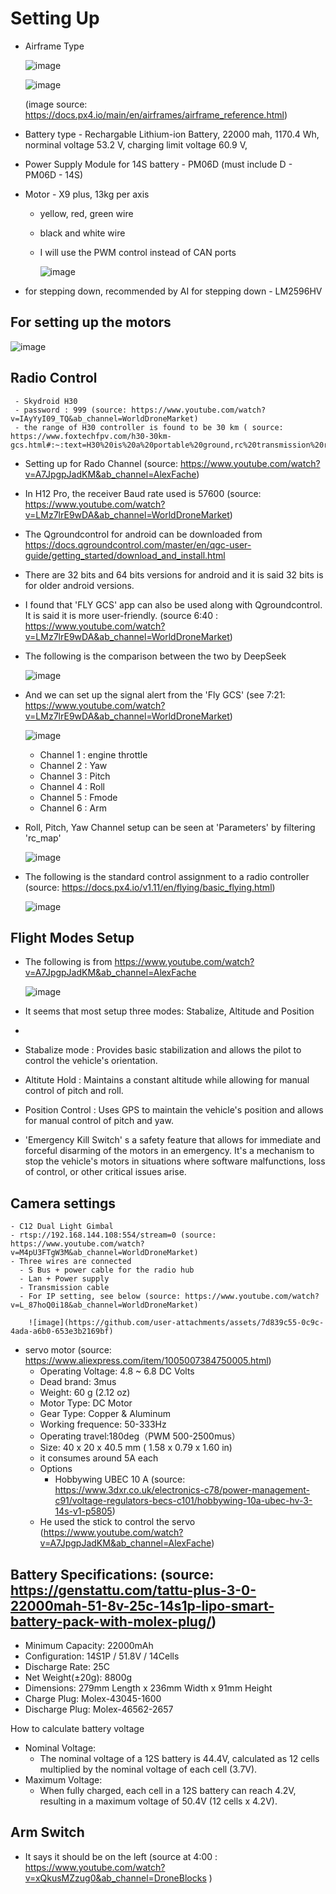 

# Setting Up
- Airframe Type 
  
  ![image](https://github.com/user-attachments/assets/9e5ba677-e3b4-40b3-a71f-298a574a9fff)

  ![image](https://github.com/user-attachments/assets/5d48cfe6-f391-4fe4-9ddf-1855835b31c1)

  (image source: https://docs.px4.io/main/en/airframes/airframe_reference.html)


- Battery type - Rechargable Lithium-ion Battery, 22000 mah, 1170.4 Wh, norminal voltage 53.2 V, charging limit voltage 60.9 V,
- Power Supply Module for 14S battery - PM06D (must include D - PM06D - 14S)

- Motor - X9 plus, 13kg per axis
    - yellow, red, green wire
    - black and white wire
    - I will use the PWM control instead of CAN ports
 
      ![image](https://github.com/user-attachments/assets/f6ce3077-69f0-46f7-941e-14dcc1554345)

- for stepping down, recommended by AI for stepping down - LM2596HV

## For setting up the motors

  ![image](https://github.com/user-attachments/assets/348bc6e1-c481-4d36-bf05-5d00e99a7955)

## Radio Control
     - Skydroid H30
     - password : 999 (source: https://www.youtube.com/watch?v=IAyYyI09_TQ&ab_channel=WorldDroneMarket)
     - the range of H30 controller is found to be 30 km ( source: https://www.foxtechfpv.com/h30-30km-gcs.html#:~:text=H30%20is%20a%20portable%20ground,rc%20transmission%20range%20is%2030km.)
  - Setting up for Rado Channel (source: https://www.youtube.com/watch?v=A7JpgpJadKM&ab_channel=AlexFache)
  - In H12 Pro, the receiver Baud rate used is 57600 (source: https://www.youtube.com/watch?v=LMz7lrE9wDA&ab_channel=WorldDroneMarket)
  - The Qgroundcontrol for android can be downloaded from https://docs.qgroundcontrol.com/master/en/qgc-user-guide/getting_started/download_and_install.html
  - There are 32 bits and 64 bits versions for android and it is said 32 bits is for older android versions.
  - I found that 'FLY GCS' app can also be used along with Qgroundcontrol. It is said it is more user-friendly. (source 6:40 : https://www.youtube.com/watch?v=LMz7lrE9wDA&ab_channel=WorldDroneMarket)
  - The following is the comparison between the two by DeepSeek

    ![image](https://github.com/user-attachments/assets/df20d25c-b638-4125-afa4-c2dd0b30593a)

  - And we can set up the signal alert from the 'Fly GCS' (see 7:21: https://www.youtube.com/watch?v=LMz7lrE9wDA&ab_channel=WorldDroneMarket)




      ![image](https://github.com/user-attachments/assets/e81bfe4a-72bd-46cb-9bcb-4b199ca7f90d)

     - Channel 1 : engine throttle
     - Channel 2 : Yaw
     - Channel 3 : Pitch
     - Channel 4 : Roll
     - Channel 5 : Fmode
     - Channel 6 : Arm
   
  - Roll, Pitch, Yaw Channel setup can be seen at 'Parameters' by filtering 'rc_map'
 
    ![image](https://github.com/user-attachments/assets/9038cf8d-8943-4910-b3ce-b2510ee4543f)

 - The following is the standard control assignment to a radio controller (source: https://docs.px4.io/v1.11/en/flying/basic_flying.html)

   ![image](https://github.com/user-attachments/assets/5089db27-4990-4216-9d2a-31675b065e6f)


## Flight Modes Setup
- The following is from https://www.youtube.com/watch?v=A7JpgpJadKM&ab_channel=AlexFache

  ![image](https://github.com/user-attachments/assets/10360e60-693d-4d7c-9170-02784cc3015f)

- It seems that most setup three modes: Stabalize, Altitude and Position
- 
- Stabalize mode : Provides basic stabilization and allows the pilot to control the vehicle's orientation.
- Altitute Hold : Maintains a constant altitude while allowing for manual control of pitch and roll.
- Position Control : Uses GPS to maintain the vehicle's position and allows for manual control of pitch and yaw.

- 'Emergency Kill Switch' s a safety feature that allows for immediate and forceful disarming of the motors in an emergency. It's a mechanism to stop the vehicle's motors in situations where software malfunctions, loss of control, or other critical issues arise. 
  
## Camera settings
    - C12 Dual Light Gimbal
    - rtsp://192.168.144.108:554/stream=0 (source: https://www.youtube.com/watch?v=M4pU3FTgW3M&ab_channel=WorldDroneMarket)
    - Three wires are connected
      - S Bus + power cable for the radio hub
      - Lan + Power supply
      - Transmission cable
      - For IP setting, see below (source: https://www.youtube.com/watch?v=L_87hoQ0i18&ab_channel=WorldDroneMarket)
     
        ![image](https://github.com/user-attachments/assets/7d839c55-0c9c-4ada-a6b0-653e3b2169bf)

- servo motor (source: https://www.aliexpress.com/item/1005007384750005.html)
   - Operating Voltage: 4.8 ~ 6.8 DC Volts
   - Dead brand: 3mus
   - Weight: 60 g (2.12 oz)
   - Motor Type: DC Motor
   - Gear Type: Copper & Aluminum
   - Working frequence: 50-333Hz
   - Operating travel:180deg（PWM 500-2500mus）
   - Size: 40 x 20 x 40.5 mm ( 1.58 x 0.79 x 1.60 in)
   - it consumes around 5A each
   - Options
      - Hobbywing UBEC 10 A (source: https://www.3dxr.co.uk/electronics-c78/power-management-c91/voltage-regulators-becs-c101/hobbywing-10a-ubec-hv-3-14s-v1-p5805)
  - He used the stick to control the servo (https://www.youtube.com/watch?v=A7JpgpJadKM&ab_channel=AlexFache)

## Battery Specifications: (source: https://genstattu.com/tattu-plus-3-0-22000mah-51-8v-25c-14s1p-lipo-smart-battery-pack-with-molex-plug/)

- Minimum Capacity: 22000mAh
- Configuration: 14S1P / 51.8V / 14Cells
- Discharge Rate: 25C
- Net Weight(±20g): 8800g
- Dimensions: 279mm Length x 236mm Width x 91mm Height
- Charge Plug: Molex-43045-1600
- Discharge Plug: Molex-46562-2657

How to calculate battery voltage

- Nominal Voltage:
   - The nominal voltage of a 12S battery is 44.4V, calculated as 12 cells multiplied by the nominal voltage of each cell (3.7V). 
- Maximum Voltage:
   - When fully charged, each cell in a 12S battery can reach 4.2V, resulting in a maximum voltage of 50.4V (12 cells x 4.2V). 

## Arm Switch 
 - It says it should be on the left (source at 4:00 : https://www.youtube.com/watch?v=xQkusMZzug0&ab_channel=DroneBlocks )
##
